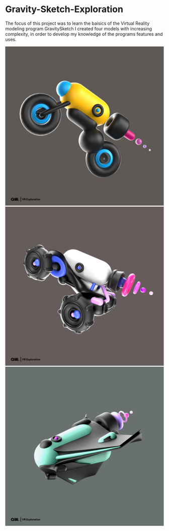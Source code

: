 # Gravity-Sketch-Exploration

The focus of this project was to learn the baisics of the Virtual Reality modeling program GravitySketch
I created four models with increasing complexity, in order to develop my knowledge of the programs features and uses.

![bike](https://github.com/asweeks/Gravity-Sketch-Exploration/blob/master/bikeFInal.png)
![bike](https://github.com/asweeks/Gravity-Sketch-Exploration/blob/master/buggyFinal.png)
![bike](https://github.com/asweeks/Gravity-Sketch-Exploration/blob/master/shipFinal.png)
